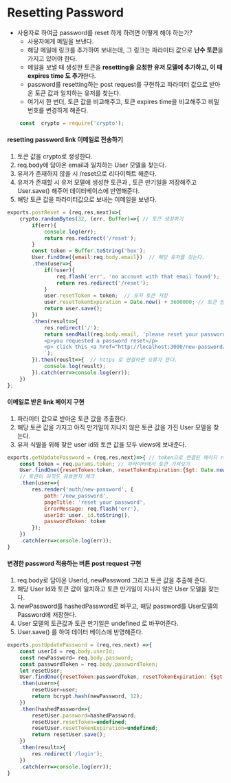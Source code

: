 # Resetting Password

- 사용자로 하여금 password를 reset 하게 하려면 어떻게 해야 하는가?
	- 사용자에게 메일을 보낸다.
	- 해당 메일에 링크를 추가하여 보내는데, 그 링크는 파라미터 값으로 **난수 토큰**을 가지고 있어야 한다.
	- 메일을 보낼 때 생성한 토큰을 **resetting을 요청한 유저 모델에 추가하고, 이 때 expires time 도 추가**한다.
	- password를 resetting하는 post request를 구현하고 파라미터 값으로 받아온 토큰 값과 일치하는 유저를 찾는다.
	- 여기서 한 번더, 토큰 값을 비교해주고, 토큰 expires time을 비교해주고 비밀번호를 변경하게 해준다.

```javascript
    const  crypto = require('crypto');
```

#### resetting password link 이메일로 전송하기
1. 토큰 값을 crypto로 생성한다.
2. req.body에 담아온 email과 일치하는 User 모델을 찾는다.
3. 유저가 존재하지 않을 시 /reset으로 리다이렉트 해준다.
4. 유저가 존재할 시 유저 모델에 생성한 토큰과 , 토큰 만기일을 저장해주고 User.save() 해주어 데이터베이스에 반영해준다.
5. 해당 토큰 값을 파라미터값으로 보내는 이메일을 보낸다.
```javascript
exports.postReset = (req,res,next)=>{
    crypto.randomBytes(32, (err, Buffer)=>{ // 토큰 생성하기 
        if(err){
            console.log(err);
            return res.redirect('/reset');
        }
        const token = Buffer.toString('hex');
        User.findOne({email:req.body.email})  // 해당 유저를 찾는다. 
        .then(user=>{
            if(!user){
                req.flash('err', 'no account with that email found');
                return res.redirect('/reset');
            }
            user.resetToken = token;  // 유저 토큰 저장 
            user.resetTokenExpiration = Date.now() + 3600000; // 토큰 만기일 저장 
            return user.save();
        })
        .then(result=>{
            res.redirect('/');
            return sendMail(req.body.email, 'please reset your password' , ` //이메일 보내준다. 
            <p>you requested a password reset</p>
            <p> click this <a href="http://localhost:3000/new-password/${token}">link</a> to set a new password.</p>
            `);
        }).then(reuslt=>{  // https 로 연결하면 오류가 뜬다.
            console.log(reuslt);
        }).catch(err=>console.log(err));
    })
};
```

#### 이메일로 받은 link 페이지 구현
1. 파라미터 값으로 받아온 토큰 값을 추출한다.
2. 해당 토큰 값을 가지고 아직 만기일이 지나지 않은 토큰 값을 가진 User 모델을 찾는다. 
3. 유저 식별을 위해  찾은 user id와 토큰 값을 모두 views에 보내준다.
```javascript
exports.getUpdatePassword = (req,res,next)=>{ // token으로 연결된 페이지 reseting new password 
    const token = req.params.token; // 파라미터에서 토큰 가져오기 
    User.findOne({resetToken:token, resetTokenExpiration:{$gt: Date.now()}}) // 해당 토큰과 일치하는 User 찾기,
    // 토큰이 아직도 유효한지 체크 
    .then(user=>{
        res.render('auth/new-password', {
            path:'/new_password',
            pageTitle: 'reset your password',
            ErrorMessage: req.flash('err'),
            userId: user._id.toString(),
            passwordToken: token
        });
    })
    .catch(err=>console.log(err));
}

```

#### 변경한 password 적용하는 버튼 post request 구현
1. req.body로 담아온 UserId, newPassword 그리고 토큰 값을 추출해 준다.
2. 해당 User Id와 토큰 값이 일치하고 토큰 만기일이 지나지 않은 User 모델을 찾는다.
3. newPassword를 hashedPassword로 바꾸고, 해당 password를 User모델의 Password에 저장한다.
4. User 모델의 토큰값과 토큰 만기일은 undefined 로 바꾸어준다.
5. User.save() 를 하여 데이터 베이스에 반영해준다.
```javascript
exports.postUpdatePassword = (req,res,next) =>{
    const userId = req.body.userId;
    const newPassword= req.body.password;
    const passwordToken = req.body.passwordToken;
    let resetUser;
    User.findOne({resetToken:passwordToken, resetTokenExpiration: {$gt: Date.now()}, _id:userId})
    .then(user=>{
        resetUser=user;
        return bcrypt.hash(newPassword, 12);
    })
    .then(hashedPassword=>{
        resetUser.password=hashedPassword;
        resetUser.resetToken=undefined;
        resetUser.resetTokenExpiration=undefined;
        return resetUser.save();
    })
    .then(result=>{
        res.redirect('/login');
    })
    .catch(err=>console.log(err));
}
```